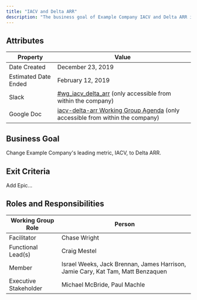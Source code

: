 ```yaml
---
title: "IACV and Delta ARR"
description: "The business goal of Example Company IACV and Delta ARR is to change Example Company's leading metric, IACV, to Delta ARR. View more information here!"
---
```


## Attributes

| Property     | Value |
|--------------|-------|
| Date Created | December 23, 2019 |
| Estimated Date Ended   | February 12, 2019 |
| Slack        | [#wg_iacv_delta_arr](https://slack.com/share/IS0AQJPBJ/73gJVemqN75KgjyND7TkFYSX/enQtODg0MzY0NjM1MzkyLWY0ZWQ2ZTcxMDdlMjZkZWYzNzNlNGIwODJlZjk3NTJkYTdhZGNiZGY1MjA1ZjEyODgxNzlmOTA4MGVjZTkyMjU) (only accessible from within the company) |
| Google Doc   | [iacv-delta-arr Working Group Agenda](https://docs.google.com/document/d/14HzbogBmLXMSiTC6XAC7HgtMhXH80N0rAdauqyrkSGU/edit#) (only accessible from within the company) |

## Business Goal

Change Example Company's leading metric, IACV, to Delta ARR.

## Exit Criteria

Add Epic...

## Roles and Responsibilities

| Working Group Role    | Person                |
|-----------------------|-----------------------|
| Facilitator           | Chase Wright          |
| Functional Lead(s)    | Craig Mestel          |
| Member                | Israel Weeks, Jack Brennan, James Harrison, Jamie Cary, Kat Tam, Matt Benzaquen |
| Executive Stakeholder | Michael McBride, Paul Machle |
